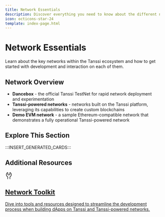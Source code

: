 ```yaml
---
title: Network Essentials
description: Discover everything you need to know about the different networks in the Tanssi ecosystem and get started developing and interacting with each of them.
icon: octicons-star-24
template: index-page.html
---
```


# Network Essentials

Learn about the key networks within the Tanssi ecosystem and how to get started with development and interaction on each of them.

## Network Overview

- **Dancebox** - the official Tanssi TestNet for rapid network deployment and experimentation
- **Tanssi-powered networks** - networks built on the Tanssi platform, leveraging its capabilities to create custom blockchains
- **Demo EVM network** - a sample Ethereum-compatible network that demonstrates a fully operational Tanssi-powered network

## Explore This Section

:::INSERT_GENERATED_CARDS:::

## Additional Resources

<div class="subsection-wrapper">
  <div class="card">
    <a href="/builders/toolkit/">
      <div class="card-header">
        <svg xmlns="http://www.w3.org/2000/svg" viewBox="0 0 24 24" width="24" height="24"><path d="M7.875 2.292a.114.114 0 0 0-.032.018A7.239 7.239 0 0 0 4.75 8.25a7.248 7.248 0 0 0 3.654 6.297c.57.327.982.955.941 1.682v.002l-.317 6.058a.75.75 0 1 1-1.498-.078l.317-6.062v-.004c.006-.09-.047-.215-.188-.296A8.749 8.749 0 0 1 3.25 8.25a8.738 8.738 0 0 1 3.732-7.169 1.547 1.547 0 0 1 1.709-.064c.484.292.809.835.809 1.46v4.714a.25.25 0 0 0 .119.213l2.25 1.385c.08.05.182.05.262 0l2.25-1.385a.25.25 0 0 0 .119-.213V2.478c0-.626.325-1.169.81-1.461a1.547 1.547 0 0 1 1.708.064 8.741 8.741 0 0 1 3.732 7.17 8.747 8.747 0 0 1-4.41 7.598c-.14.081-.193.206-.188.296v.004l.318 6.062a.75.75 0 1 1-1.498.078l-.317-6.058v-.002c-.041-.727.37-1.355.94-1.682A7.247 7.247 0 0 0 19.25 8.25a7.239 7.239 0 0 0-3.093-5.94.114.114 0 0 0-.032-.018l-.01-.001c-.003 0-.014 0-.031.01-.036.022-.084.079-.084.177V7.19c0 .608-.315 1.172-.833 1.49l-2.25 1.385a1.75 1.75 0 0 1-1.834 0l-2.25-1.384A1.752 1.752 0 0 1 8 7.192V2.477c0-.098-.048-.155-.084-.176a.068.068 0 0 0-.031-.011l-.01.001Z"></path></svg>
        <h2 class="title">Network Toolkit</h2>
      </div>
      <p class="description">Dive into tools and resources designed to streamline the development process when building dApps on Tanssi and Tanssi-powered networks.</p>
    </a>
  </div>
</div>